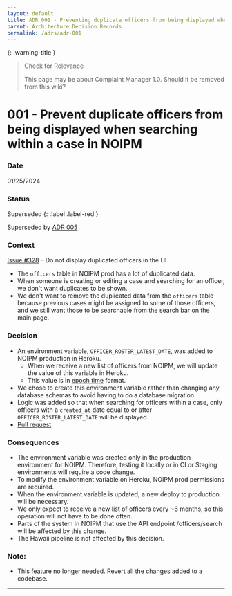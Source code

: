 ```yaml
---
layout: default
title: ADR 001 - Preventing duplicate officers from being displayed when searching within a case in NOIPM
parent: Architecture Decision Records
permalink: /adrs/adr-001
---
```


{: .warning-title }

> Check for Relevance
>
> This page may be about Complaint Manager 1.0. Should it be removed from this wiki?

# 001 - Prevent duplicate officers from being displayed when searching within a case in NOIPM

### Date

01/25/2024

### Status

Superseded
{: .label .label-red }

Superseded by [ADR 005](./005-remove-function-for-duplicated-officers.md)

### Context

[Issue #328](https://github.com/PublicDataWorks/complaint-manager/issues/328) – Do not display duplicated officers in the UI

-   The `officers` table in NOIPM prod has a lot of duplicated data.
-   When someone is creating or editing a case and searching for an officer, we don't want duplicates to be shown.
-   We don't want to remove the duplicated data from the `officers` table because previous cases might be assigned to some of those officers, and we still want those to be searchable from the search bar on the main page.

### Decision

-   An environment variable, `OFFICER_ROSTER_LATEST_DATE`, was added to NOIPM production in Heroku.
    -   When we receive a new list of officers from NOIPM, we will update the value of this variable in Heroku.
    -   This value is in [epoch time](https://www.epochconverter.com/#:~:text=What%20is%20epoch%20time%3F,01T00%3A00%3A00Z%29.) format.
-   We chose to create this environment variable rather than changing any database schemas to avoid having to do a database migration.
-   Logic was added so that when searching for officers within a case, only officers with a `created_at` date equal to or after `OFFICER_ROSTER_LATEST_DATE` will be displayed.
-   [Pull request](https://github.com/PublicDataWorks/complaint-manager/pull/453)

### Consequences

-   The environment variable was created only in the production environment for NOIPM. Therefore, testing it locally or in CI or Staging environments will require a code change.
-   To modify the environment variable on Heroku, NOIPM prod permissions are required.
-   When the environment variable is updated, a new deploy to production will be necessary.
-   We only expect to receive a new list of officers every ~6 months, so this operation will not have to be done often.
-   Parts of the system in NOIPM that use the API endpoint /officers/search will be affected by this change.
-   The Hawaii pipeline is not affected by this decision.

### Note:

-   This feature no longer needed. Revert all the changes added to a codebase.

---
